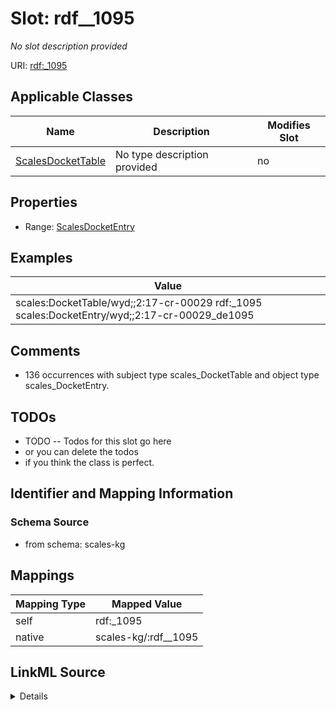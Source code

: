 

# Slot: rdf__1095


_No slot description provided_





URI: [rdf:_1095](http://www.w3.org/1999/02/22-rdf-syntax-ns#_1095)



<!-- no inheritance hierarchy -->





## Applicable Classes

| Name | Description | Modifies Slot |
| --- | --- | --- |
| [ScalesDocketTable](../classes/ScalesDocketTable.md) | No type description provided |  no  |







## Properties

* Range: [ScalesDocketEntry](../classes/ScalesDocketEntry.md)






## Examples

| Value |
| --- |
| scales:DocketTable/wyd;;2:17-cr-00029 rdf:_1095 scales:DocketEntry/wyd;;2:17-cr-00029_de1095 |

## Comments

* 136 occurrences with subject type scales_DocketTable and object type scales_DocketEntry.

## TODOs

* TODO -- Todos for this slot go here
* or you can delete the todos
* if you think the class is perfect.

## Identifier and Mapping Information







### Schema Source


* from schema: scales-kg




## Mappings

| Mapping Type | Mapped Value |
| ---  | ---  |
| self | rdf:_1095 |
| native | scales-kg/:rdf__1095 |




## LinkML Source

<details>
```yaml
name: rdf__1095
description: No slot description provided
todos:
- TODO -- Todos for this slot go here
- or you can delete the todos
- if you think the class is perfect.
comments:
- 136 occurrences with subject type scales_DocketTable and object type scales_DocketEntry.
examples:
- value: scales:DocketTable/wyd;;2:17-cr-00029 rdf:_1095 scales:DocketEntry/wyd;;2:17-cr-00029_de1095
from_schema: scales-kg
rank: 1000
slot_uri: rdf:_1095
alias: rdf__1095
domain_of:
- scales_DocketTable
range: scales_DocketEntry

```
</details>